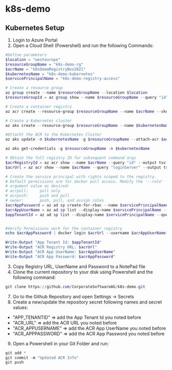 # k8s-demo

## Kubernetes Setup

1. Login to Azure Portal
2. Open a Cloud Shell (Powershell) and run the following Commands:

```PowerShell
#Define parameters
$location = "westeurope"
$resourceGroupName = "k8s-demo-rg"
$acrName = "k8sDemoRegistryNov2021"
$kubernetesName = "k8s-demo-kubernetes"
$servicePrincipalName = "k8s-demo-registry-access"

# Create a resource group
az group create --name $resourceGroupName --location $location
$resourceGroupId = az group show --name $resourceGroupName --query "id" --output tsv

# Create a container registry
az acr create --resource-group $resourceGroupName --name $acrName --sku Basic

# Create a Kubernetes cluster
az aks create --resource-group $resourceGroupName --name $kubernetesName --node-count 1 --enable-addons monitoring --generate-ssh-keys --kubernetes-version 1.20.9

#Attacht the ACR to the Kubernetes Cluster
az aks update -n $kubernetesName -g $resourceGroupName --attach-acr $acrName

az aks get-credentials -g $resourceGroupName -n $kubernetesName

# Obtain the full registry ID for subsequent command args
$acrRegistryId = az acr show --name $acrName --query "id" --output tsv
$acrUrl = az acr show --name $acrName --query "loginServer" --output tsv

# Create the service principal with rights scoped to the registry.
# Default permissions are for docker pull access. Modify the '--role'
# argument value as desired:
# acrpull:     pull only
# acrpush:     push and pull
# owner:       push, pull, and assign roles
$acrAppPassword = az ad sp create-for-rbac --name $servicePrincipalName --scopes $acrRegistryId --role acrpush --query "password" --output tsv
$acrAppUserName = az ad sp list --display-name $servicePrincipalName --query "[].appId" --output tsv
$appTenantId = az ad sp list --display-name $servicePrincipalName --query "[].appOwnerTenantId" --output tsv


#Verify Permissions work for the container registry
echo $acrAppPassword | docker login $acrUrl --username $acrAppUserName --password-stdin

Write-Output "App Tenant Id: $appTenantId"
Write-Output "ACR Registry URL: $acrUrl"
Write-Output "ACR App UserName: $acrAppUserName"
Write-Output "ACR App Password: $acrAppPassword"
```

3. Copy Registry URL, UserName and Password to a NotePad file
4. Clone the current repository to your disk using Powershell and the following command:
```PowerShell
git clone https://github.com/CorporateSoftwareAG/k8s-demo.git
```

7. Go to the Github Repository and open Settings -> Secrets
8. Create a new/update the repository secret following names and secret values:
* "APP_TENANTID" => add the App Tenant Id you noted before
* "ACR_URL" => add the ACR URL you noted before
* "ACR_APPUSERNAME" => add the ACR App UserName you noted before
* "ACR_APPPASSWORD" => add the ACR App Password you noted before

9. Open a Powershell in your Git Folder and run:

```PowerShell
git add *
git commit -m "Updated ACR Info"
git push
```



